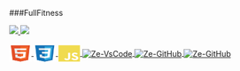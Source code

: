###FullFitness

 <div>
  <a href="https://github.com/zezindev">
  <img height="180em" src="https://github-readme-stats.vercel.app/api?username=zezindev&show_icons=true&theme=great-gatsby&include_all_commits=true&count_private=true"/>
  <img height="180em" src="https://github-readme-stats.vercel.app/api/top-langs/?username=zezindev&layout=compact&langs_count=16&theme=great-gatsby"/>
   
</div>
<div style="display: inline_block"><br>
  <img align="center" alt="Ze-HTML" height="30" width="40" src="https://raw.githubusercontent.com/devicons/devicon/master/icons/html5/html5-original.svg">
  <img align="center" alt="Ze-CSS" height="30" width="40" src="https://raw.githubusercontent.com/devicons/devicon/master/icons/css3/css3-original.svg">
  <img align="center" alt="Ze-Js" height="30" width="40" src="https://raw.githubusercontent.com/devicons/devicon/master/icons/javascript/javascript-plain.svg">
  <img align="center" alt="Ze-VsCode" height="30" width="40" src="https://cdn.jsdelivr.net/gh/devicons/devicon/icons/vscode/vscode-original.svg" />
  <img align="center" alt="Ze-GitHub" height="30" width="40" src="https://cdn.jsdelivr.net/gh/devicons/devicon/icons/github/github-original.svg" />
  <img align="center" alt="Ze-GitHub" height="30" width="40" src="https://cdn.jsdelivr.net/gh/devicons/devicon/icons/canva/canva-original.svg" />
          
             
</div>